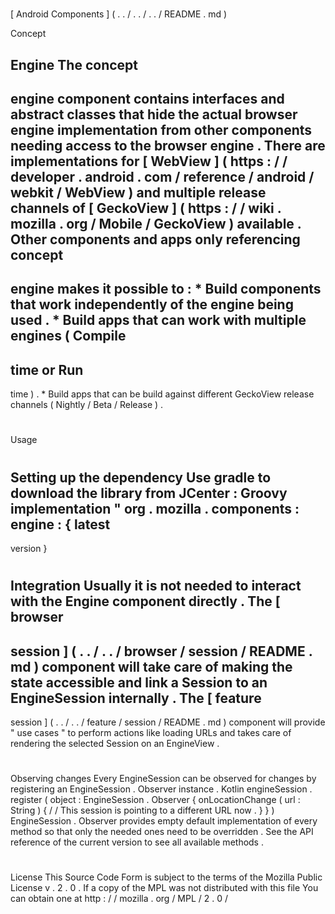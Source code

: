 #
[
Android
Components
]
(
.
.
/
.
.
/
.
.
/
README
.
md
)
>
Concept
>
Engine
The
concept
-
engine
component
contains
interfaces
and
abstract
classes
that
hide
the
actual
browser
engine
implementation
from
other
components
needing
access
to
the
browser
engine
.
There
are
implementations
for
[
WebView
]
(
https
:
/
/
developer
.
android
.
com
/
reference
/
android
/
webkit
/
WebView
)
and
multiple
release
channels
of
[
GeckoView
]
(
https
:
/
/
wiki
.
mozilla
.
org
/
Mobile
/
GeckoView
)
available
.
Other
components
and
apps
only
referencing
concept
-
engine
makes
it
possible
to
:
*
Build
components
that
work
independently
of
the
engine
being
used
.
*
Build
apps
that
can
work
with
multiple
engines
(
Compile
-
time
or
Run
-
time
)
.
*
Build
apps
that
can
be
build
against
different
GeckoView
release
channels
(
Nightly
/
Beta
/
Release
)
.
#
#
Usage
#
#
#
Setting
up
the
dependency
Use
gradle
to
download
the
library
from
JCenter
:
Groovy
implementation
"
org
.
mozilla
.
components
:
engine
:
{
latest
-
version
}
#
#
#
Integration
Usually
it
is
not
needed
to
interact
with
the
Engine
component
directly
.
The
[
browser
-
session
]
(
.
.
/
.
.
/
browser
/
session
/
README
.
md
)
component
will
take
care
of
making
the
state
accessible
and
link
a
Session
to
an
EngineSession
internally
.
The
[
feature
-
session
]
(
.
.
/
.
.
/
feature
/
session
/
README
.
md
)
component
will
provide
"
use
cases
"
to
perform
actions
like
loading
URLs
and
takes
care
of
rendering
the
selected
Session
on
an
EngineView
.
#
#
#
Observing
changes
Every
EngineSession
can
be
observed
for
changes
by
registering
an
EngineSession
.
Observer
instance
.
Kotlin
engineSession
.
register
(
object
:
EngineSession
.
Observer
{
onLocationChange
(
url
:
String
)
{
/
/
This
session
is
pointing
to
a
different
URL
now
.
}
}
)
EngineSession
.
Observer
provides
empty
default
implementation
of
every
method
so
that
only
the
needed
ones
need
to
be
overridden
.
See
the
API
reference
of
the
current
version
to
see
all
available
methods
.
#
#
License
This
Source
Code
Form
is
subject
to
the
terms
of
the
Mozilla
Public
License
v
.
2
.
0
.
If
a
copy
of
the
MPL
was
not
distributed
with
this
file
You
can
obtain
one
at
http
:
/
/
mozilla
.
org
/
MPL
/
2
.
0
/
